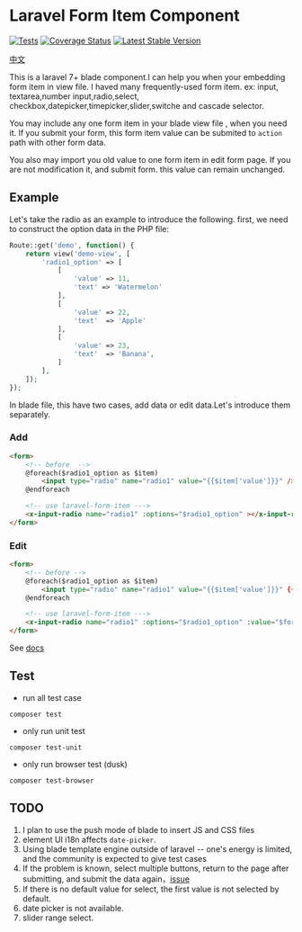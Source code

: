 # Laravel Form Item Component

[![Tests](https://github.com/tu6ge/laravel-form-item/workflows/Tests/badge.svg?branch=master)](https://github.com/tu6ge/laravel-form-item/)
[![Coverage Status](https://coveralls.io/repos/github/tu6ge/laravel-form-item/badge.svg?branch=master)](https://coveralls.io/github/tu6ge/laravel-form-item?branch=master)
[![Latest Stable Version](https://poser.pugx.org/tu6ge/laravel-form-item/v)](//packagist.org/packages/tu6ge/laravel-form-item)

[中文](./README_zh.md)

This is a laravel 7+ blade component.I can help you when your embedding form item in view file. I haved many frequently-used form item.
ex: input, textarea,number input,radio,select, checkbox,datepicker,timepicker,slider,switche and cascade selector.

You may include any one form item in your blade view file , when you need it. If you submit your form, this form item value can be submited to `action` path with other form data.

You also may import you old value to one form item in edit form page. If you are not modification it, and submit form. this value can remain unchanged.

## Example

Let's take the radio as an example to introduce the following. first, we need to construct the option data in the PHP file:
```php 
Route::get('demo', function() {
    return view('demo-view', [
        'radio1_option' => [
            [
                'value' => 11,
                'text' => 'Watermelon'
            ],
            [
                'value' => 22,
                'text'  => 'Apple'
            ],
            [
                'value' => 23,
                'text'  => 'Banana',
            ]
        ],
    ]);
});
```

In blade file, this have two cases, add data or edit data.Let's introduce them separately.

### Add
```html 
<form>
    <!-- before  -->
    @foreach($radio1_option as $item)
        <input type="radio" name="radio1" value="{{$item['value']}}" /> {{$item['text']}}
    @endforeach

    <!-- use laravel-form-item --->
    <x-input-radio name="radio1" :options="$radio1_option" ></x-input-radio>
</form>
```

### Edit
```html 
<form>
    <!-- before -->
    @foreach($radio1_option as $item)
        <input type="radio" name="radio1" value="{{$item['value']}}" {{$item['value']==$form['radio1'] ? 'checked' : ''}}/> {{$item['text']}}
    @endforeach

    <!-- use laravel-form-item --->
    <x-input-radio name="radio1" :options="$radio1_option" :value="$form['radio1']"></x-input-radio>
</form>
```

See [docs](https://tu6ge.github.io/laravel-form-item/en)

## Test

- run all test case
```base
composer test
```
- only run unit test
```base
composer test-unit
```
- only run browser test (dusk)
```base
composer test-browser
```

## TODO

1. I plan to use the push mode of blade to insert JS and CSS files
2. element UI i18n affects `date-picker`.
3. Using blade template engine outside of laravel -- one's energy is limited, and the community is expected to give test cases
4. If the problem is known, select multiple buttons, return to the page after submitting, and submit the data again，[issue](https://github.com/ElemeFE/element/issues/20468)
5. If there is no default value for select, the first value is not selected by default.
6. date picker is not available.
7. slider range select.
